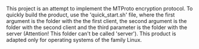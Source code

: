 This project is an attempt to implement the MTProto encryption protocol. To quickly build the product, use the 'quick_start.sh' file, where the first argument is the folder with the the first client, the second argument is the folder with the second client and the third parameter is the folder with the server (Attention! This folder can't be called 'server'). This product is adapted only for operating systems of the family Linux.
